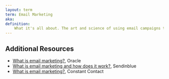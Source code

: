```yaml
---
layout: term
term: Email Marketing
aka: 
definition:
    What it's all about. The art and science of using email campaigns to connect people, build communities, and drive business. It's hard, y'all. 
---
```


## Additional Resources

- [What is email marketing?](https://www.oracle.com/cx/marketing/email-marketing/), Oracle
- [What is email marketing and how does it work?](https://www.sendinblue.com/blog/what-is-email-marketing/), Sendinblue
- [What is email marketing?](https://www.constantcontact.com/blog/what-is-email-marketing-2/), Constant Contact